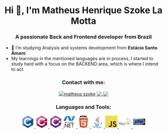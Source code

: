 <h1 align="center">Hi 👋, I'm Matheus Henrique Szoke La Motta</h1>
<h3 align="center">A passionate Back and Frontend developer from Brazil</h3>

- 🔭 I’m studying Analysis and systems development from **Estácio Santo Amaro**
- My learnings in the mentioned languages are in process, I started to study hard with a focus on the BACKEND area, which is where I intend to act.

<h3 align="center">Contact with me:</h3>
<p align="center">
<a href="https://www.linkedin.com/in/matheus-szoke-b819241a5/" target="blank"><img align="center" src="https://img.shields.io/badge/LinkedIn-0077B5?style=for-the-badge&logo=linkedin&logoColor=white" alt="matheus szoke"/></a>
                    <a href="https://api.whatsapp.com/send?phone=5511991381138&" target="_blank">
                        <img align="center" src="https://img.shields.io/badge/WhatsApp-25D366?style=for-the-badge&logo=whatsapp&logoColor=white" />
                    </a><a href="https://www.facebook.com/messages/t/100006828825286" target="_blank">
                        <img align="center" src="https://img.shields.io/badge/Messenger-00B2FF?style=for-the-badge&logo=messenger&logoColor=white" />
                    </a>
</p>

<h3 align="center">Languages and Tools:</h3>
<p align="center">
<a href="https://www.cprogramming.com/" target="_blank"> <img src="https://raw.githubusercontent.com/devicons/devicon/master/icons/c/c-original.svg" alt="c" width="40" height="40"/> </a> <a href="https://www.w3schools.com/cpp/" target="_blank"> <img src="https://raw.githubusercontent.com/devicons/devicon/master/icons/cplusplus/cplusplus-original.svg" alt="cplusplus" width="40" height="40"/> </a> <a href="https://www.w3schools.com/cs/" target="_blank"> <img src="https://raw.githubusercontent.com/devicons/devicon/master/icons/csharp/csharp-original.svg" alt="csharp" width="40" height="40"/> </a><a href="https://dotnet.microsoft.com/" target="_blank"> <img src="https://raw.githubusercontent.com/devicons/devicon/master/icons/dot-net/dot-net-original-wordmark.svg" alt="dotnet" width="40" height="40"/> </a> <a href="https://www.w3.org/html/" target="_blank"> <img src="https://raw.githubusercontent.com/devicons/devicon/master/icons/html5/html5-original-wordmark.svg" alt="html5" width="40" height="40"/> </a> <a href="https://www.java.com" target="_blank"> <img src="https://raw.githubusercontent.com/devicons/devicon/master/icons/java/java-original.svg" alt="java" width="40" height="40"/> </a> <a href="https://developer.mozilla.org/en-US/docs/Web/JavaScript" target="_blank"> <img src="https://raw.githubusercontent.com/devicons/devicon/master/icons/javascript/javascript-original.svg" alt="javascript" width="40" height="40"/> </a> <a href="https://www.mysql.com/" target="_blank"> <img src="https://raw.githubusercontent.com/devicons/devicon/master/icons/mysql/mysql-original-wordmark.svg" alt="mysql" width="40" height="40"/> </a><a href="https://www.php.net" target="_blank"> <img src="https://raw.githubusercontent.com/devicons/devicon/master/icons/php/php-original.svg" alt="php" width="40" height="40"/> </a></p>
